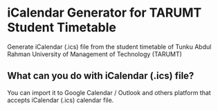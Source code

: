 # iCalendar Generator for TARUMT Student Timetable
Generate iCalendar (.ics) file from the student timetable of Tunku Abdul Rahman University of Management of Technology (TARUMT)

## What can you do with iCalendar (.ics) file?
You can import it to Google Calendar / Outlook and others platform that accepts iCalendar (.ics) calendar file.

